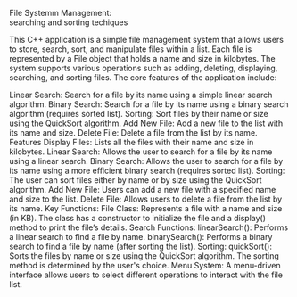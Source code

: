 File Systemm Management:  
searching and sorting techiques

This C++ application is a simple file management system that allows users to store, search, sort, and manipulate files within a list. Each file is represented by a File object that holds a name and size in kilobytes. The system supports various operations such as adding, deleting, displaying, searching, and sorting files. The core features of the application include:

Linear Search: Search for a file by its name using a simple linear search algorithm. Binary Search: Search for a file by its name using a binary search algorithm (requires sorted list). Sorting: Sort files by their name or size using the QuickSort algorithm. Add New File: Add a new file to the list with its name and size. Delete File: Delete a file from the list by its name. Features Display Files: Lists all the files with their name and size in kilobytes. Linear Search: Allows the user to search for a file by its name using a linear search. Binary Search: Allows the user to search for a file by its name using a more efficient binary search (requires sorted list). Sorting: The user can sort files either by name or by size using the QuickSort algorithm. Add New File: Users can add a new file with a specified name and size to the list. Delete File: Allows users to delete a file from the list by its name. Key Functions: File Class: Represents a file with a name and size (in KB). The class has a constructor to initialize the file and a display() method to print the file’s details. Search Functions: linearSearch(): Performs a linear search to find a file by name. binarySearch(): Performs a binary search to find a file by name (after sorting the list). Sorting: quickSort(): Sorts the files by name or size using the QuickSort algorithm. The sorting method is determined by the user's choice. Menu System: A menu-driven interface allows users to select different operations to interact with the file list.
